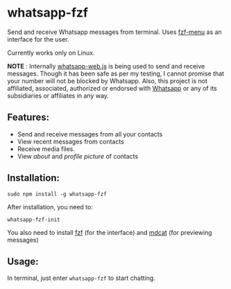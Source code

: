 # whatsapp-fzf
Send and receive Whatsapp messages from terminal. 
Uses [fzf-menu](https://github.com/junegunn/fzf) as an interface for the user.

Currently works only on Linux.

**NOTE** : Internally [whatsapp-web.js](https://www.npmjs.com/package/whatsapp-web.js) is being used to send and receive messages. Though it has been safe as per my testing, I cannot promise that your number will not be blocked by Whatsapp. Also, this project is not affiliated, associated, authorized or endorsed with [Whatsapp](https://whatsapp.com) or any of its subsidiaries or affiliates in any way.

## Features:
- Send and receive messages from all your contacts
- View recent messages from contacts
- Receive media files.
- View *about* and *profile picture* of contacts

## Installation:
`sudo npm install -g whatsapp-fzf`

After installation, you need to:

`whatsapp-fzf-init`

You also need to install [fzf](https://github.com/junegunn/fzf) (for the interface) and [mdcat](https://github.com/lunaryorn/mdcat) (for previewing messages)

## Usage:
In terminal, just enter `whatsapp-fzf` to start chatting.

